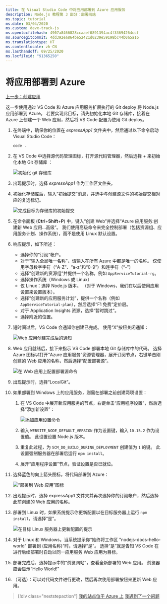 ```yaml
---
title: 在 Visual Studio Code 中将应用部署到 Azure 应用服务
description: Node.js 教程第 3 部分：部署网站
ms.topic: tutorial
ms.date: 03/04/2020
ms.custom: devx-track-js
ms.openlocfilehash: 4907a8466828ccaaef0891394ac4f33694264ccf
ms.sourcegitcommit: 4dd392ea864be52421d0239e59198bc44b0a5a16
ms.translationtype: HT
ms.contentlocale: zh-CN
ms.lasthandoff: 09/25/2020
ms.locfileid: "91365250"
---
```

# <a name="deploy-the-app-to-azure"></a>将应用部署到 Azure

[上一步：创建应用](tutorial-vscode-azure-app-service-node-02.md)

这一步使用通过 VS Code 和 Azure 应用服务扩展执行的 Git deploy 将 Node.js 应用部署到 Azure。 若要实现此目标，请先初始化本地 Git 存储库，接着在 Azure 上创建一个 Web 应用，然后将 VS Code 配置为使用 Git deploy。

1. 在终端中，确保你的位置在 *expressApp1* 文件夹中，然后通过以下命令启动 Visual Studio Code：

    ```bash
    code .
    ```

1. 在 VS Code 中选择源代码管理图标，打开源代码管理器，然后选择 + 来初始化本地 Git 存储库 ：

    ![初始化 git 存储库](media/deploy-azure/git-init.png)

1. 出现提示时，选择 *expressApp1* 作为工作区文件夹。

1. 初始化存储库后，输入“初始提交”消息，并选中与创建源文件的初始提交相对应的复选标记。

    ![完成目标为存储库的初始提交](media/deploy-azure/initial-commit.png)

1. 在命令面板 (**Ctrl**+**Shift**+**P**) 中，键入“创建 Web”并选择“Azure 应用服务:创建新 Web 应用...高级”。 我们使用高级命令来完全控制部署（包括资源组、应用服务计划、操作系统），而不是使用 Linux 默认设置。

1. 响应提示，如下所述：

    - 选择你的“订阅”帐户。
    - 对于“输入全局唯一名称”，请输入在所有 Azure 中都是唯一的名称。 仅使用字母数字字符（“A-Z”、“a-z”和“0-9”）和连字符（“-”）
    - 选择“创建新的资源组”并提供一个名称，例如 `AppServiceTutorial-rg`。
    - 选择操作系统（Windows 或 Linux）
    - 仅 Linux：选择 Node.js 版本。 （对于 Windows，我们在以后使用应用设置来设置版本）。
    - 选择“创建新的应用服务计划”，提供一个名称（例如 `AppServiceTutorial-plan`），然后选择“F1 免费”定价层。
    - 对于 Application Insights 资源，选择“暂时跳过”。
    - 选择附近的位置。

1. 短时间过后，VS Code 会通知你创建已完成。 使用“X”按钮关闭通知：

    ![Web 应用创建完成后的通知](media/deploy-azure/creation-complete.png)

1. Web 应用就绪后，接下来指示 VS Code 部署本地 Git 存储库中的代码。 选择 Azure 图标以打开“Azure 应用服务”资源管理器，展开订阅节点，右键单击刚创建的 Web 应用的名称，然后选择“配置部署源”。

    ![在 Web 应用上配置部署源命令](media/deploy-azure/configure-deployment-source.png)

1. 出现提示时，选择“LocalGit”。

1. 如果部署到 Windows 上的应用服务，则需在部署之前创建两项设置：

    1. 在 VS Code 中展开新应用服务的节点，右键单击“应用程序设置”，然后选择“添加新设置”： 

        ![添加应用设置命令](media/deploy-azure/add-setting.png)

    1. 输入 `WEBSITE_NODE_DEFAULT_VERSION` 作为设置键，输入 `10.15.2` 作为设置值。 此设置设置 Node.js 版本。
    1. 重复此过程，为 `SCM_DO_BUILD_DURING_DEPLOYMENT` 创建值为 `1` 的键。 此设置强制服务器在部署后运行 `npm install`。
    1. 展开“应用程序设置”节点，验证设置是否已就位。

1. 选择蓝色的向上箭头图标，将代码部署到 Azure：

    ![“部署到 Web 应用”图标](media/deploy-azure/deploy.png)

1. 出现提示时，选择 expressApp1 文件夹并再次选择你的订阅帐户，然后选择此前创建的 Web 应用的名称。

1. 部署到 Linux 时，如果系统提示你更新配置以在目标服务器上运行 `npm install`，请选择“是”。

    ![在目标 Linux 服务器上更新配置的提示](media/deploy-azure/server-build.png)

1. 对于 Linux 和 Windows，当系统提示你“始终将工作区 "nodejs-docs-hello-world" 部署到 (应用名称)”时，请选择“是”。  选择“是”就是告知 VS Code 在进行后续部署时自动以同一应用服务 Web 应用为目标。

1. 部署完成后，选择提示中的“浏览网站”，查看全新部署的 Web 应用。 浏览器应会显示“Hello World!”

1. （可选）：可以对代码文件进行更改，然后再次使用部署按钮来更新 Web 应用。

> [!div class="nextstepaction"]
> [我的站点位于 Azure 上](tutorial-vscode-azure-app-service-node-04.md) [我遇到了一个问题](https://www.research.net/r/PWZWZ52?tutorial=node-deployment-azureappservice&step=deploy-app)
